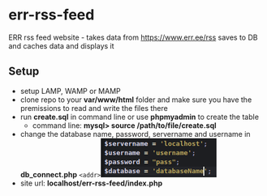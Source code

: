 # err-rss-feed
ERR rss feed website - takes data from https://www.err.ee/rss saves to DB and caches data and displays it

## Setup
* setup LAMP, WAMP or MAMP
* clone repo to your **var/www/html** folder and make sure you have the premissions to read and write the files there
* run **create.sql** in command line or use **phpmyadmin** to create the table
  * command line: **mysql> source /path/to/file/create.sql**
* change the database name, password, servername and username in **db_connect.php**
`<addr>`![Image of the table](https://github.com/kristensala/err-rss-feed/blob/master/instr/connectioninfo.png)
* site url: **localhost/err-rss-feed/index.php**
